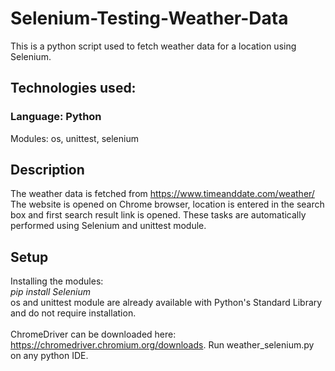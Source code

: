 # Selenium-Testing-Weather-Data
This is a python script used to fetch weather data for a location using Selenium.
## Technologies used:
### Language: Python
Modules: os, unittest, selenium
## Description
The weather data is fetched from https://www.timeanddate.com/weather/<br>
The website is opened on Chrome browser, location is entered in the search box and first search result link is opened.
These tasks are automatically performed using Selenium and unittest module.
## Setup
Installing the modules:<br>
*pip install Selenium*<br>
os and unittest module are already available with Python's Standard Library and do not require installation.<br><br>
ChromeDriver can be downloaded here: https://chromedriver.chromium.org/downloads.
Run weather_selenium.py on any python IDE.
